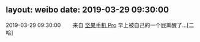 layout: weibo
date: 2019-03-29 09:30:00
---
<meta name="referrer" content="no-referrer" />

2019-03-29 09:30:00  &nbsp;&nbsp;&nbsp;&nbsp;&nbsp;&nbsp; 来自 <a href="http://app.weibo.com/t/feed/Z4AgP" rel="nofollow">坚果手机 Pro</a>
早上被自己的一个屁熏醒了…[二哈] ​​​
